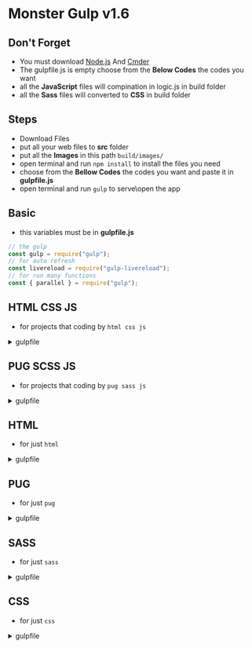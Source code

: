 # Monster Gulp v1.6

## Don't Forget

- You must download [Node.js](https://nodejs.org/en/) And [Cmder](https://cmder.net/)
- The gulpfile.js is empty choose from the **Below Codes** the codes you want
- all the **JavaScript** files will compination in logic.js in build folder
- all the **Sass** files will converted to **CSS** in build folder

## Steps

- Download Files
- put all your web files to **src** folder
- put all the **Images** in this path `build/images/`
- open terminal and run `npm install` to install the files you need
- choose from the **Bellow Codes** the codes you want and paste it in **gulpfile.js**
- open terminal and run `gulp` to serve\open the app

## Basic

- this variables must be in **gulpfile.js**

```js
// the gulp
const gulp = require("gulp");
// for auto refresh
const livereload = require("gulp-livereload");
// for run many functions
const { parallel } = require("gulp");
```

## HTML CSS JS

- for projects that coding by `html css js`
<details>
<summary>gulpfile</summary>
<p>

```js
const livereload = require("gulp-livereload");
const gulp = require("gulp");
// gulp plugin to minify HTML.
const htmlmin = require("gulp-htmlmin");
// for run many functions
const { parallel } = require("gulp");
// gulp plugin to minify CSS, using clean-css
const cleanCSS = require("gulp-clean-css");
//  to cancat files in just one file
var concat = require("gulp-concat");

// for html
function html() {
  return gulp
    .src("src/**/*.html")
    .pipe(htmlmin({ collapseWhitespace: true }))
    .pipe(gulp.dest("build"))
    .pipe(livereload());
}

// for css
function css() {
  return gulp
    .src("src/**/*.css")
    .pipe(cleanCSS({ compatibility: "ie8" }))
    .pipe(concat("style.css"))
    .pipe(gulp.dest("build/css"))
    .pipe(livereload());
}

// for js
function js() {
  return gulp
    .src("src/**/*.js")
    .pipe(concat("logic.js"))
    .pipe(gulp.dest("build/js"))
    .pipe(livereload());
}

exports.default = function () {
  require("./server.js");
  livereload.listen();
  gulp.watch(
    ["src/**/*.html", "src/**/*.css", "src/**/*.js"],
    parallel(html, css, js)
  );
};
```

</p>
</details>

## PUG SCSS JS

- for projects that coding by `pug sass js`
<details>
<summary>gulpfile</summary>
<p>

```js
const livereload = require("gulp-livereload");
const gulp = require("gulp");
// for run many function
const { parallel } = require("gulp");
// gulp plugin to minify CSS, using clean-css
const cleanCSS = require("gulp-clean-css");
// gulp plugin for sass
var sass = require("gulp-sass")(require("sass"));
// gulp plugin to convert .pug to .html
const pugTohtml = require("gulp-pug");
//  to cancat files
var concat = require("gulp-concat");

// for pug
function pug() {
  return gulp
    .src("src/**/*.pug")
    .pipe(pugTohtml({}))
    .pipe(gulp.dest("build"))
    .pipe(livereload());
}

// for sass
function sassTocss() {
  return gulp
    .src("src/**/*.scss")
    .pipe(sass().on("error", sass.logError))
    .pipe(cleanCSS({ compatibility: "ie8" }))
    .pipe(gulp.dest("build/css"))
    .pipe(livereload());
}

// for js
function js() {
  return gulp
    .src("src/**/*.js")
    .pipe(concat("logic.js"))
    .pipe(gulp.dest("build/js"))
    .pipe(livereload());
}

exports.default = function () {
  require("./server.js");
  livereload.listen();
  gulp.watch(
    ["src/**/*.pug", "src/**/*.scss", "src/**/*.js"],
    parallel(sassTocss, js, pug)
  );
};
```

</p>
</details>

## HTML

- for just `html`
<details>
<summary>gulpfile</summary>
<p>

```js
// gulp plugin to minify HTML.
const htmlmin = require("gulp-htmlmin");

// for html
function html() {
  return gulp
    .src("src/**/*.html")
    .pipe(htmlmin({ collapseWhitespace: true }))
    .pipe(gulp.dest("build"))
    .pipe(livereload());
}

exports.default = function () {
  require("./server.js");
  livereload.listen();
  gulp.watch(["src/**/*.html"], parallel(pug));
};
```

</p>
</details>

## PUG

- for just `pug`
<details>
<summary>gulpfile</summary>
<p>

```js
const pugTohtml = require("gulp-pug");

// for pug
function pug() {
  return gulp
    .src("src/**/*.pug")
    .pipe(pugTohtml({}))
    .pipe(gulp.dest("build"))
    .pipe(livereload());
}

exports.default = function () {
  require("./server.js");
  livereload.listen();
  gulp.watch(["src/**/*.pug"], parallel(pug));
};
```

</p>
</details>

## SASS

- for just `sass`
<details>
<summary>gulpfile</summary>
<p>

```js
// gulp plugin to minify CSS, using clean-css
const cleanCSS = require("gulp-clean-css");
// gulp plugin for sass
var sass = require("gulp-sass")(require("sass"));

// for sass
function sassTocss() {
  return gulp
    .src("src/**/*.scss")
    .pipe(sass().on("error", sass.logError))
    .pipe(cleanCSS({ compatibility: "ie8" }))
    .pipe(gulp.dest("build/css"))
    .pipe(livereload());
}

exports.default = function () {
  require("./server.js");
  livereload.listen();
  gulp.watch(["src/**/*.sass"], parallel(sassTocss));
};
```

</p>
</details>

## CSS

- for just `css`
<details>
<summary>gulpfile</summary>
<p>

```js
// gulp plugin to minify CSS, using clean-css
const cleanCSS = require("gulp-clean-css");
//  to cancat files
var concat = require("gulp-concat");

// for css
function css() {
  return gulp
    .src("src/**/*.css")
    .pipe(cleanCSS({ compatibility: "ie8" }))
    .pipe(concat("style.css"))
    .pipe(gulp.dest("build/css"))
    .pipe(livereload());
}

exports.default = function () {
  require("./server.js");
  livereload.listen();
  gulp.watch(["src/**/*.css"], parallel(css));
};
```

</p>
</details>
